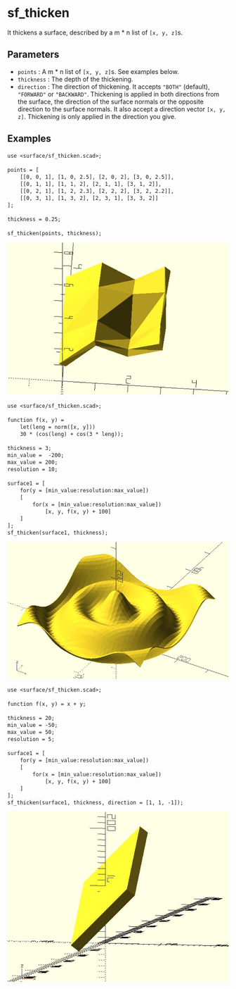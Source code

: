 # sf_thicken

It thickens a surface, described by a m * n list of `[x, y, z]`s.

## Parameters

- `points` : A m * n list of `[x, y, z]`s. See examples below.
- `thickness` : The depth of the thickening.
- `direction` : The direction of thickening. It accepts `"BOTH"` (default), `"FORWARD"` or `"BACKWARD"`. Thickening is applied in both directions from the surface, the direction of the surface normals or the opposite direction to the surface normals. It also accept a direction vector `[x, y, z]`. Thickening is only applied in the direction you give.

## Examples

	use <surface/sf_thicken.scad>;

	points = [
		[[0, 0, 1], [1, 0, 2.5], [2, 0, 2], [3, 0, 2.5]],
		[[0, 1, 1], [1, 1, 2], [2, 1, 1], [3, 1, 2]],
		[[0, 2, 1], [1, 2, 2.3], [2, 2, 2], [3, 2, 2.2]],
		[[0, 3, 1], [1, 3, 2], [2, 3, 1], [3, 3, 2]]
	];

	thickness = 0.25;

	sf_thicken(points, thickness);

![sf_thicken](images/lib3x-sf_thicken-1.JPG)

	use <surface/sf_thicken.scad>;

	function f(x, y) = 
        let(leng = norm([x, y]))
		30 * (cos(leng) + cos(3 * leng));

	thickness = 3;
	min_value =  -200;
	max_value = 200;
	resolution = 10;

	surface1 = [
		for(y = [min_value:resolution:max_value])
		[
			for(x = [min_value:resolution:max_value]) 
				[x, y, f(x, y) + 100]
		]
	];
	sf_thicken(surface1, thickness);

![sf_thicken](images/lib3x-sf_thicken-2.JPG)

	use <surface/sf_thicken.scad>;

	function f(x, y) = x + y;

	thickness = 20;
	min_value = -50;
	max_value = 50;
	resolution = 5;

	surface1 = [
		for(y = [min_value:resolution:max_value])
		[
			for(x = [min_value:resolution:max_value]) 
				[x, y, f(x, y) + 100]
		]
	];
	sf_thicken(surface1, thickness, direction = [1, 1, -1]);

![sf_thicken](images/lib3x-sf_thicken-3.JPG)